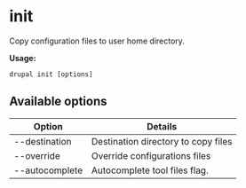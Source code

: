 # init
Copy configuration files to user home directory.

**Usage:**
```
drupal init [options]
```

## Available options
Option | Details
-------|-------------
--destination | Destination directory to copy files
--override | Override configurations files
--autocomplete | Autocomplete tool files flag.
